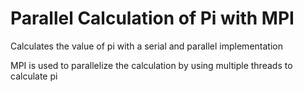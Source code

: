 # Parallel Calculation of Pi with MPI

Calculates the value of pi with a serial and parallel implementation

MPI is used to parallelize the calculation by using multiple threads to calculate pi
